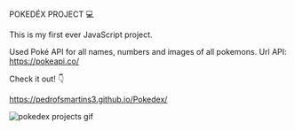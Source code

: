 POKEDÉX PROJECT 💻

This is my first ever JavaScript project.

Used Poké API for all names, numbers and images of all pokemons.
Url API: https://pokeapi.co/

Check it out! 👇

https://pedrofsmartins3.github.io/Pokedex/

![pokedex projects gif](https://github.com/pedrofsmartins3/pokedex/assets/148903655/cb0a41f0-53fa-49b7-a586-0b663ccb6c20)
